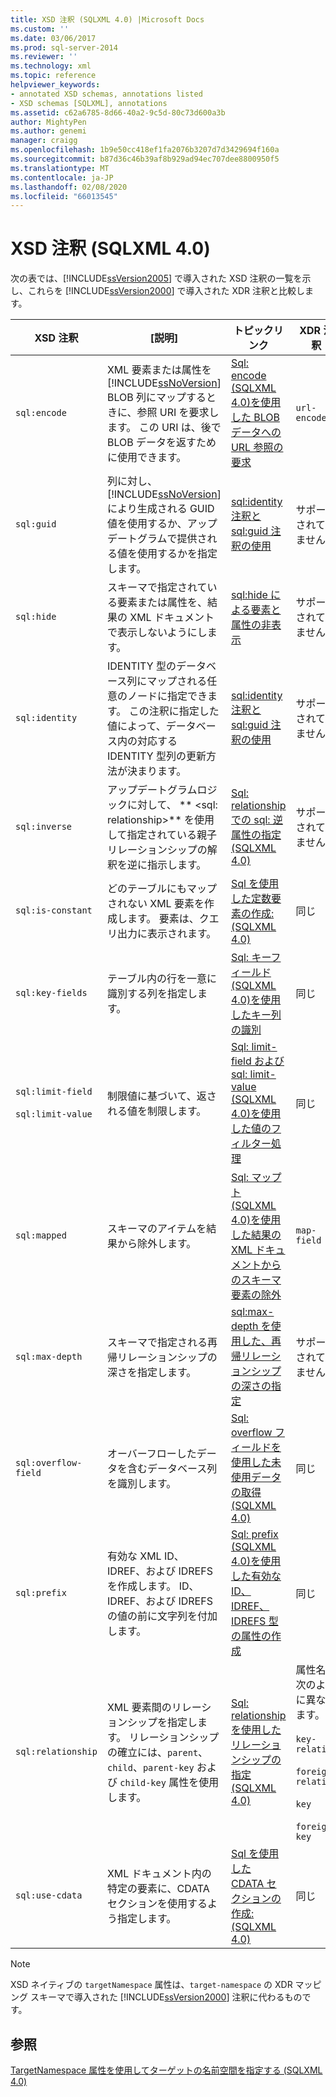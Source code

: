 ```yaml
---
title: XSD 注釈 (SQLXML 4.0) |Microsoft Docs
ms.custom: ''
ms.date: 03/06/2017
ms.prod: sql-server-2014
ms.reviewer: ''
ms.technology: xml
ms.topic: reference
helpviewer_keywords:
- annotated XSD schemas, annotations listed
- XSD schemas [SQLXML], annotations
ms.assetid: c62a6785-8d66-40a2-9c5d-80c73d600a3b
author: MightyPen
ms.author: genemi
manager: craigg
ms.openlocfilehash: 1b9e50cc418ef1fa2076b3207d7d3429694f160a
ms.sourcegitcommit: b87d36c46b39af8b929ad94ec707dee8800950f5
ms.translationtype: MT
ms.contentlocale: ja-JP
ms.lasthandoff: 02/08/2020
ms.locfileid: "66013545"
---
```

# <a name="xsd-annotations-sqlxml-40"></a>XSD 注釈 (SQLXML 4.0)
  次の表では、[!INCLUDE[ssVersion2005](../../includes/ssversion2005-md.md)] で導入された XSD 注釈の一覧を示し、これらを [!INCLUDE[ssVersion2000](../../includes/ssversion2000-md.md)] で導入された XDR 注釈と比較します。  
  
|XSD 注釈|[説明]|トピックリンク|XDR 注釈|  
|--------------------|-----------------|----------------|--------------------|  
|`sql:encode`|XML 要素または属性を [!INCLUDE[ssNoVersion](../../includes/ssnoversion-md.md)] BLOB 列にマップするときに、参照 URI を要求します。 この URI は、後で BLOB データを返すために使用できます。|[Sql: encode &#40;SQLXML 4.0&#41;を使用した BLOB データへの URL 参照の要求](requesting-url-references-to-blob-data-using-sql-encode-sqlxml-4-0.md)|`url-encode`|  
|`sql:guid`|列に対し、[!INCLUDE[ssNoVersion](../../includes/ssnoversion-md.md)] により生成される GUID 値を使用するか、アップデートグラムで提供される値を使用するかを指定します。|[sql:identity 注釈と sql:guid 注釈の使用](using-the-sql-identity-and-sql-guid-annotations.md)|サポートされていません|  
|`sql:hide`|スキーマで指定されている要素または属性を、結果の XML ドキュメントで表示しないようにします。|[sql:hide による要素と属性の非表示](hiding-elements-and-attributes-by-using-sql-hide.md)|サポートされていません|  
|`sql:identity`|IDENTITY 型のデータベース列にマップされる任意のノードに指定できます。 この注釈に指定した値によって、データベース内の対応する IDENTITY 型列の更新方法が決まります。|[sql:identity 注釈と sql:guid 注釈の使用](using-the-sql-identity-and-sql-guid-annotations.md)|サポートされていません|  
|`sql:inverse`|アップデートグラムロジックに対して、 ** \<sql: relationship>** を使用して指定されている親子リレーションシップの解釈を逆に指示します。|[Sql: relationship での sql: 逆属性の指定 &#40;SQLXML 4.0&#41;](specifying-the-sql-inverse-attribute-on-sql-relationship-sqlxml-4-0.md)|サポートされていません|  
|`sql:is-constant`|どのテーブルにもマップされない XML 要素を作成します。 要素は、クエリ出力に表示されます。|[Sql を使用した定数要素の作成: &#40;SQLXML 4.0&#41;](creating-constant-elements-using-sql-is-constant-sqlxml-4-0.md)|同じ|  
|`sql:key-fields`|テーブル内の行を一意に識別する列を指定します。|[Sql: キーフィールド &#40;SQLXML 4.0&#41;を使用したキー列の識別](identifying-key-columns-using-sql-key-fields-sqlxml-4-0.md)|同じ|  
|`sql:limit-field`<br /><br /> `sql:limit-value`|制限値に基づいて、返される値を制限します。|[Sql: limit-field および sql: limit-value &#40;SQLXML 4.0&#41;を使用した値のフィルター処理](../sqlxml-annotated-xsd-schemas-xpath-queries/bulk-load-xml/annotation-interpretation-sql-limit-field-and-sql-limit-value.md)|同じ|  
|`sql:mapped`|スキーマのアイテムを結果から除外します。|[Sql: マップト &#40;SQLXML 4.0&#41;を使用した結果の XML ドキュメントからのスキーマ要素の除外](excluding-schema-elements-from-the-xml-document-using-sql-mapped.md)|`map-field`|  
|`sql:max-depth`|スキーマで指定される再帰リレーションシップの深さを指定します。|[sql:max-depth を使用した、再帰リレーションシップの深さの指定](specifying-depth-in-recursive-relationships-by-using-sql-max-depth.md)|サポートされていません|  
|`sql:overflow-field`|オーバーフローしたデータを含むデータベース列を識別します。|[Sql: overflow フィールドを使用した未使用データの取得 &#40;SQLXML 4.0&#41;](../sqlxml-annotated-xsd-schemas-xpath-queries/bulk-load-xml/annotation-interpretation-sql-overflow-field.md)|同じ|  
|`sql:prefix`|有効な XML ID、IDREF、および IDREFS を作成します。 ID、IDREF、および IDREFS の値の前に文字列を付加します。|[Sql: prefix &#40;SQLXML 4.0&#41;を使用した有効な ID、IDREF、IDREFS 型の属性の作成](creating-valid-id-idref-and-idrefs-type-attributes-using-sql-prefix-sqlxml-4-0.md)|同じ|  
|`sql:relationship`|XML 要素間のリレーションシップを指定します。 リレーションシップの確立には、`parent`、`child`、`parent-key` および `child-key` 属性を使用します。|[Sql: relationship を使用したリレーションシップの指定 &#40;SQLXML 4.0&#41;](specifying-relationships-using-sql-relationship-sqlxml-4-0.md)|属性名は次のように異なります。<br /><br /> `key-relation`<br /><br /> `foreign-relation`<br /><br /> `key`<br /><br /> `foreign-key`|  
|`sql:use-cdata`|XML ドキュメント内の特定の要素に、CDATA セクションを使用するよう指定します。|[Sql を使用した CDATA セクションの作成: &#40;SQLXML 4.0&#41;](creating-cdata-sections-using-sql-use-cdata-sqlxml-4-0.md)|同じ|  
  
> [!NOTE]  
>  XSD ネイティブの `targetNamespace` 属性は、`target-namespace` の XDR マッピング スキーマで導入された [!INCLUDE[ssVersion2000](../../includes/ssversion2000-md.md)] 注釈に代わるものです。  
  
## <a name="see-also"></a>参照  
 [TargetNamespace 属性を使用してターゲットの名前空間を指定する &#40;SQLXML 4.0&#41;](specifying-a-target-namespace-using-the-targetnamespace-attribute-sqlxml-4-0.md)  
  
  
